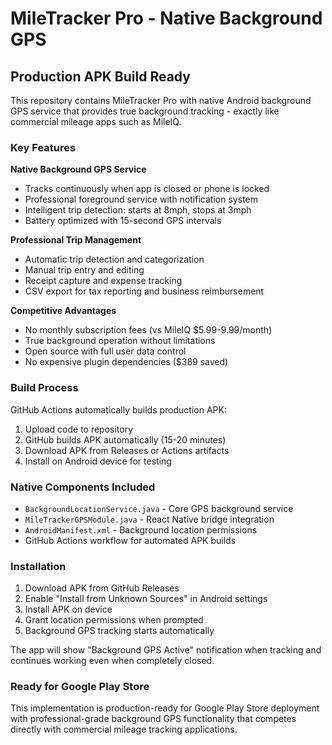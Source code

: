 # MileTracker Pro - Native Background GPS

## Production APK Build Ready  

This repository contains MileTracker Pro with native Android background GPS service that provides true background tracking - exactly like commercial mileage apps such as MileIQ.

### Key Features

**Native Background GPS Service**
- Tracks continuously when app is closed or phone is locked
- Professional foreground service with notification system
- Intelligent trip detection: starts at 8mph, stops at 3mph
- Battery optimized with 15-second GPS intervals

**Professional Trip Management**  
- Automatic trip detection and categorization
- Manual trip entry and editing
- Receipt capture and expense tracking
- CSV export for tax reporting and business reimbursement

**Competitive Advantages**
- No monthly subscription fees (vs MileIQ $5.99-9.99/month)
- True background operation without limitations
- Open source with full user data control
- No expensive plugin dependencies ($389 saved)

### Build Process

GitHub Actions automatically builds production APK:
1. Upload code to repository
2. GitHub builds APK automatically (15-20 minutes)  
3. Download APK from Releases or Actions artifacts
4. Install on Android device for testing

### Native Components Included

- `BackgroundLocationService.java` - Core GPS background service
- `MileTrackerGPSModule.java` - React Native bridge integration
- `AndroidManifest.xml` - Background location permissions
- GitHub Actions workflow for automated APK builds

### Installation

1. Download APK from GitHub Releases
2. Enable "Install from Unknown Sources" in Android settings
3. Install APK on device
4. Grant location permissions when prompted
5. Background GPS tracking starts automatically

The app will show "Background GPS Active" notification when tracking and continues working even when completely closed.

### Ready for Google Play Store

This implementation is production-ready for Google Play Store deployment with professional-grade background GPS functionality that competes directly with commercial mileage tracking applications.
